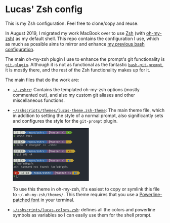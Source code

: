 # Lucas' Zsh config

This is my Zsh configuration. Feel free to clone/copy and reuse.

In August 2019, I migrated my work MacBook over to use [Zsh](https://en.wikipedia.org/wiki/Z_shell) (with [oh-my-zsh](https://ohmyz.sh/)) as my default shell. This repo contains the configuration I use, which as much as possible aims to mirror and enhance [my previous bash configuration](https://github.com/lucascosti/bashrc).

The main oh-my-zsh plugin I use to enhance the prompt's git functionality is [`git-plugin`](https://github.com/robbyrussell/oh-my-zsh/tree/master/plugins/git-prompt). Although it is not as functional as the fantastic [`bash-git-prompt`](https://github.com/magicmonty/bash-git-prompt), it is mostly there, and the rest of the Zsh functionality makes up for it.

The main files that do the work are:

* [`~/.zshrc`](.zshrc): Contains the templated oh-my-zsh options (mostly commented out), and also my custom git aliases and other miscellaneous functions.
* [`~/zshscripts/themes/lucas-theme.zsh-theme`](zshscripts/themes/lucas-theme.zsh-theme): The main theme file, which in addition to setting the style of a normal prompt, also significantly sets and configures the style for the `git-prompt` plugin.
  
  <img src="https://raw.githubusercontent.com/lucascosti/zshrc/master/git-prompt.png" width="50%"> 
  
  To use this theme in oh-my-zsh, it's easiest to copy or symlink this file to `~/.oh-my-zsh/themes/`. This theme requires that you use a [Powerline-patched font](https://github.com/powerline/fonts) in your terminal.
* [`~/zshscripts/lucas-colors.zsh`](zshscripts/lucas-colors.zsh): defines all the colors and powerline symbols as variables so I can easily use them for the shell prompt.
